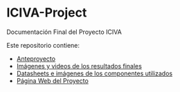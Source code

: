 # ICIVA-Project
Documentación Final del Proyecto ICIVA

Este repositorio contiene:
* [Anteproyecto](https://github.com/Robot-ICIVA/ICIVA-Project/tree/master/Anteproyecto)
* [Imágenes y videos de los resultados finales](https://github.com/Robot-ICIVA/ICIVA-Software/tree/master/Resultados)
* [Datasheets e imágenes de los componentes utilizados](https://github.com/Robot-ICIVA/ICIVA-Project/tree/master/Robot)
* [Página Web del Proyecto](https://github.com/Robot-ICIVA/ICIVA-Project/wiki)
